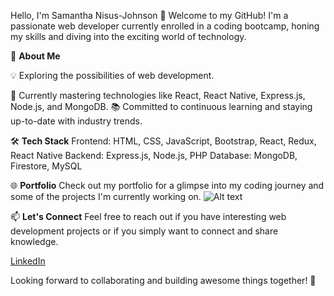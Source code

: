 Hello, I'm Samantha Nisus-Johnson 👋
Welcome to my GitHub! I'm a passionate web developer currently enrolled in a coding bootcamp, honing my skills and diving into the exciting world of technology.

🚀 **About Me**

💡 Exploring the possibilities of web development.

🌱 Currently mastering technologies like React, React Native, Express.js, Node.js, and MongoDB.
📚 Committed to continuous learning and staying up-to-date with industry trends.

🛠️ **Tech Stack**
Frontend: HTML, CSS, JavaScript, Bootstrap, React, Redux, React Native
Backend: Express.js, Node.js, PHP
Database: MongoDB, Firestore, MySQL

🌐 **Portfolio**
Check out my portfolio for a glimpse into my coding journey and some of the projects I'm currently working on.
![Alt text](https://samjohn87.github.io/#portfolio)

📫 **Let's Connect**
Feel free to reach out if you have interesting web development projects or if you simply want to connect and share knowledge.

[LinkedIn](https://www.linkedin.com/in/samantha-nisus-johnson/)

Looking forward to collaborating and building awesome things together! 🚀
